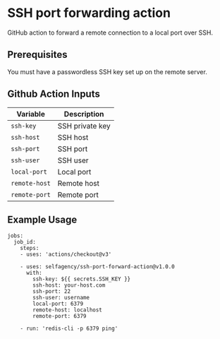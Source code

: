 # SSH port forwarding action

GitHub action to forward a remote connection to a local port over SSH. 

## Prerequisites

You must have a passwordless SSH key set up on the remote server.


## Github Action Inputs

| Variable      | Description     |
|---------------|-----------------|
| `ssh-key`     | SSH private key |
| `ssh-host`    | SSH host        |
| `ssh-port`    | SSH port        |
| `ssh-user`    | SSH user        |
| `local-port`  | Local port      |
| `remote-host` | Remote host     |
| `remote-port` | Remote port     |

## Example Usage

```
jobs:
  job_id:
    steps:
    - uses: 'actions/checkout@v3'

    - uses: selfagency/ssh-port-forward-action@v1.0.0
      with:
        ssh-key: ${{ secrets.SSH_KEY }}
        ssh-host: your-host.com
        ssh-port: 22
        ssh-user: username
        local-port: 6379
        remote-host: localhost
        remote-port: 6379
        
    - run: 'redis-cli -p 6379 ping'
```

